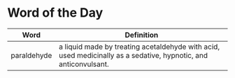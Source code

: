 # Word of the Day

|Word|Definition|
|---|---|
|paraldehyde|a liquid made by treating acetaldehyde with acid, used medicinally as a sedative, hypnotic, and anticonvulsant.|